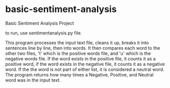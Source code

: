 # basic-sentiment-analysis
Basic Sentiment Analysis Project

to run, use sentimentanalysis.py file.

This program processes the input text file, cleans it up, breaks it into sentences line by line, then into words. It then compares each word to the other two files, 't' which is the positive words file, and 'u' which is the negative words file. 
If the word exists in the positive file, it counts it as a positive word, if the word exists in the negative file, it counts it as a negative word. If the the word is not part of either list, it is considered a neutral word.
The program returns how many times a Negative, Positive, and Neutral word was in the input text. 